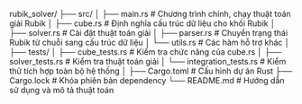 rubik_solver/
├── src/
│   ├── main.rs             # Chương trình chính, chạy thuật toán giải Rubik
│   ├── cube.rs             # Định nghĩa cấu trúc dữ liệu cho khối Rubik
│   ├── solver.rs           # Cài đặt thuật toán giải
│   ├── parser.rs           # Chuyển trạng thái Rubik từ chuỗi sang cấu trúc dữ liệu
│   └── utils.rs            # Các hàm hỗ trợ khác
│
├── tests/
│   ├── cube_tests.rs       # Kiểm tra chức năng của cube.rs
│   ├── solver_tests.rs     # Kiểm tra thuật toán giải
│   └── integration_tests.rs # Kiểm thử tích hợp toàn bộ hệ thống
│
├── Cargo.toml              # Cấu hình dự án Rust
├── Cargo.lock              # Khóa phiên bản dependency
└── README.md               # Hướng dẫn sử dụng và mô tả thuật toán
